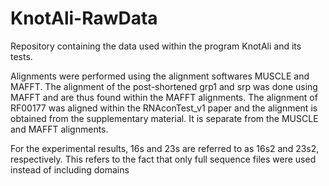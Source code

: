 # KnotAli-RawData
Repository containing the data used within the program KnotAli and its tests.

Alignments were performed using the alignment softwares MUSCLE and MAFFT. The alignment of the post-shortened grp1 and srp was done using MAFFT and are thus found within the MAFFT alignments. The alignment of RF00177 was aligned within the RNAconTest_v1 paper and the alignment is obtained from the supplementary material. It is separate from the MUSCLE and MAFFT alignments.

For the experimental results, 16s and 23s are referred to as 16s2 and 23s2, respectively. This refers to the fact that only full sequence files were used instead of including domains
